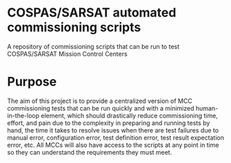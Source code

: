 # COSPAS/SARSAT automated commissioning scripts
A repository of commissioning scripts that can be run to test COSPAS/SARSAT Mission Control Centers

# Purpose
The aim of this project is to provide a centralized version of MCC commissioning tests that can be run quickly and with a minimized human-in-the-loop element, which should drastically reduce commissioning time, effort, and pain due to the complexity in preparing and running tests by hand, the time it takes to resolve issues when there are test failures due to manual error, configuration error, test definition error, test result expectation error, etc. All MCCs will also have access to the scripts at any point in time so they can understand the requirements they must meet.
